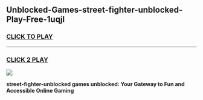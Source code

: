 
## Unblocked-Games-street-fighter-unblocked-Play-Free-1uqjl
<h3>
<a href="https://premium76.site?title=street-fighter-unblocked&ref=20M">CLICK TO PLAY</a></h3>
<hr>

<h3>
<a href="https://premium76.site?title=street-fighter-unblocked&ref=20M">CLICK 2 PLAY</a>
  
</h3>

<a href="https://premium76.site?title=street-fighter-unblocked&ref=19M"><img src="https://clearcache.store/games.png"></a>


**street-fighter-unblocked games unblocked: Your Gateway to Fun and Accessible Online Gaming**
